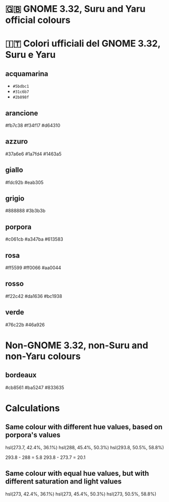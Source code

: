 # :uk: GNOME 3.32, Suru and Yaru official colours
# :it: Colori ufficiali del GNOME 3.32, Suru e Yaru

## acquamarina

* <code>#5bdbc1<span style="background-color: #5bdbc1; height: 0.8em; width: 0.8em;" class="ml-1 d-inline-block v-align-middle Box border-black-fade"></span></code>
* <code>#31c6b7<span style="background-color: #31c6b7; height: 0.8em; width: 0.8em;" class="ml-1 d-inline-block v-align-middle Box border-black-fade"></span></code>
* <code>#2b898f<span style="background-color: #2b898f; height: 0.8em; width: 0.8em;" class="ml-1 d-inline-block v-align-middle Box border-black-fade"></span></code>

## arancione

#fb7c38
#f34f17
#d64310

## azzuro

#37a6e6
#1a7fd4
#1463a5

## giallo

#fdc92b
#eab305

## grigio

#888888
#3b3b3b

## porpora

#c061cb
#a347ba
#613583

## rosa

#ff5599
#ff0066
#aa0044

## rosso

#f22c42
#da1636
#bc1938

## verde

#76c22b
#46a926

# Non-GNOME 3.32, non-Suru and non-Yaru colours

## bordeaux

#cb8561
#ba5247
#833635

# Calculations

## Same colour with different hue values, based on porpora's values

hsl(273.7, 42.4%, 36.1%)
hsl(288, 45.4%, 50.3%)
hsl(293.8, 50.5%, 58.8%)

293.8 - 288 = 5.8
293.8 - 273.7 = 20.1

## Same colour with equal hue values, but with different saturation and light values

hsl(273, 42.4%, 36.1%)
hsl(273, 45.4%, 50.3%)
hsl(273, 50.5%, 58.8%)

